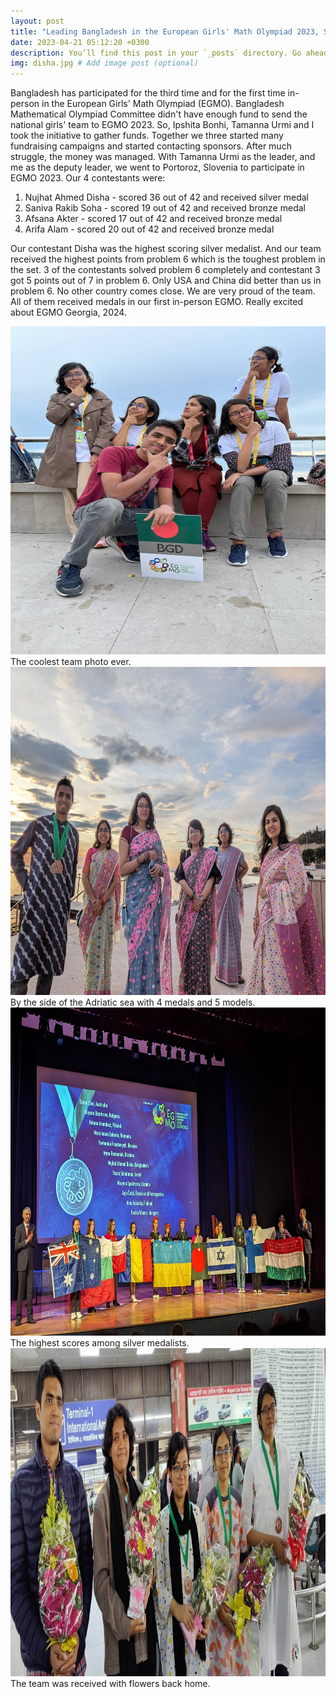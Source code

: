 ```yaml
---
layout: post
title: "Leading Bangladesh in the European Girls' Math Olympiad 2023, Slovenia"
date: 2023-04-21 05:12:20 +0300
description: You’ll find this post in your `_posts` directory. Go ahead and edit it and re-build the site to see your changes. # Add post description (optional)
img: disha.jpg # Add image post (optional)
---
```

Bangladesh has participated for the third time and for the first time in-person in the European Girls' Math Olympiad (EGMO). Bangladesh Mathematical Olympiad Committee didn't have enough fund to send the national girls' team to EGMO 2023. So, Ipshita Bonhi, Tamanna Urmi and I took the initiative to gather funds. Together we three started many fundraising campaigns and started contacting sponsors. After much struggle, the money was managed. With Tamanna Urmi as the leader, and me as the deputy leader, we went to Portoroz, Slovenia to participate in EGMO 2023. Our 4 contestants were:

1. Nujhat Ahmed Disha - scored 36 out of 42 and received silver medal
2. Saniva Rakib Soha - scored 19 out of 42 and received bronze medal
3. Afsana Akter - scored 17 out of 42 and received bronze medal
4. Arifa Alam - scored 20 out of 42 and received bronze medal

Our contestant Disha was the highest scoring silver medalist. And our team received the highest points from problem 6 which is the toughest problem in the set. 3 of the contestants solved problem 6 completely and contestant 3 got 5 points out of 7 in problem 6. Only USA and China did better than us in problem 6. No other country comes close. We are very proud of the team. All of them received medals in our first in-person EGMO. Really excited about EGMO Georgia, 2024.


<div class="responsive">
  <div class="gallery">
    <a target="_blank" href="/assets/img/team.jpeg">
      <img src="/assets/img/team.jpeg" alt="Cinque Terre" width="800" height="525">
    </a>
    <div class="desc">The coolest team photo ever.</div>
  </div>
</div>


<div class="responsive">
  <div class="gallery">
    <a target="_blank" href="/assets/img/medals.jpg">
      <img src="/assets/img/medals.jpg" alt="Forest" width="800" height="525">
    </a>
    <div class="desc">By the side of the Adriatic sea with 4 medals and 5 models.</div>
  </div>
</div>

<div class="responsive">
  <div class="gallery">
    <a target="_blank" href="/assets/img/silver.jpg">
      <img src="/assets/img/silver.jpg" alt="Cinque Terre" width="800" height="525">
    </a>
    <div class="desc"> The highest scores among silver medalists.</div>
  </div>
</div>


<div class="responsive">
  <div class="gallery">
    <a target="_blank" href="/assets/img/shong.jpg">
      <img src="/assets/img/shong.jpg" alt="Forest" width="800" height="525">
    </a>
    <div class="desc">The team was received with flowers back home. </div>
  </div>
</div>
